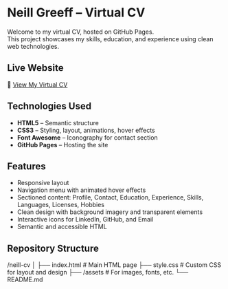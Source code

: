 # Neill Greeff – Virtual CV

Welcome to my virtual CV, hosted on GitHub Pages.  
This project showcases my skills, education, and experience using clean web technologies.

## Live Website

🔗 [View My Virtual CV](https://zverzite.github.io/neill-cv/)

## Technologies Used

- **HTML5** – Semantic structure
- **CSS3** – Styling, layout, animations, hover effects
- **Font Awesome** – Iconography for contact section
- **GitHub Pages** – Hosting the site

##  Features

- Responsive layout
- Navigation menu with animated hover effects
- Sectioned content: Profile, Contact, Education, Experience, Skills, Languages, Licenses, Hobbies
- Clean design with background imagery and transparent elements
- Interactive icons for LinkedIn, GitHub, and Email
- Semantic and accessible HTML

##  Repository Structure
/neill-cv
│
├── index.html # Main HTML page
├── style.css # Custom CSS for layout and design
├── /assets # For images, fonts, etc.
└── README.md

